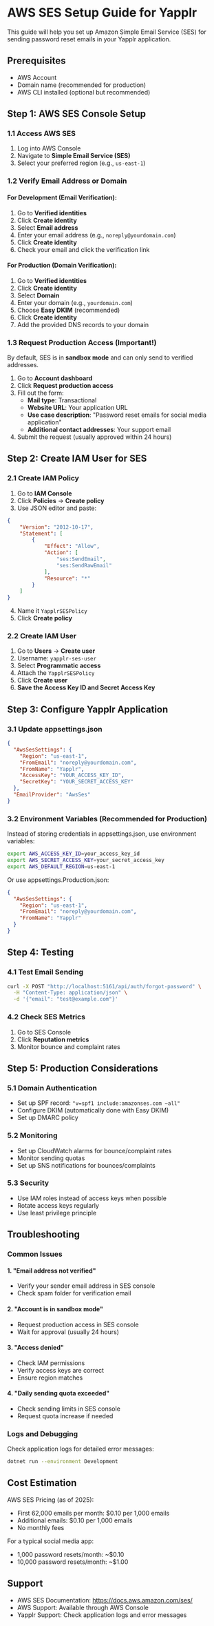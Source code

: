 # AWS SES Setup Guide for Yapplr

This guide will help you set up Amazon Simple Email Service (SES) for sending password reset emails in your Yapplr application.

## Prerequisites

- AWS Account
- Domain name (recommended for production)
- AWS CLI installed (optional but recommended)

## Step 1: AWS SES Console Setup

### 1.1 Access AWS SES
1. Log into AWS Console
2. Navigate to **Simple Email Service (SES)**
3. Select your preferred region (e.g., `us-east-1`)

### 1.2 Verify Email Address or Domain

#### For Development (Email Verification):
1. Go to **Verified identities**
2. Click **Create identity**
3. Select **Email address**
4. Enter your email address (e.g., `noreply@yourdomain.com`)
5. Click **Create identity**
6. Check your email and click the verification link

#### For Production (Domain Verification):
1. Go to **Verified identities**
2. Click **Create identity**
3. Select **Domain**
4. Enter your domain (e.g., `yourdomain.com`)
5. Choose **Easy DKIM** (recommended)
6. Click **Create identity**
7. Add the provided DNS records to your domain

### 1.3 Request Production Access (Important!)
By default, SES is in **sandbox mode** and can only send to verified addresses.

1. Go to **Account dashboard**
2. Click **Request production access**
3. Fill out the form:
   - **Mail type**: Transactional
   - **Website URL**: Your application URL
   - **Use case description**: "Password reset emails for social media application"
   - **Additional contact addresses**: Your support email
4. Submit the request (usually approved within 24 hours)

## Step 2: Create IAM User for SES

### 2.1 Create IAM Policy
1. Go to **IAM Console**
2. Click **Policies** → **Create policy**
3. Use JSON editor and paste:

```json
{
    "Version": "2012-10-17",
    "Statement": [
        {
            "Effect": "Allow",
            "Action": [
                "ses:SendEmail",
                "ses:SendRawEmail"
            ],
            "Resource": "*"
        }
    ]
}
```

4. Name it `YapplrSESPolicy`
5. Click **Create policy**

### 2.2 Create IAM User
1. Go to **Users** → **Create user**
2. Username: `yapplr-ses-user`
3. Select **Programmatic access**
4. Attach the `YapplrSESPolicy`
5. Click **Create user**
6. **Save the Access Key ID and Secret Access Key**

## Step 3: Configure Yapplr Application

### 3.1 Update appsettings.json

```json
{
  "AwsSesSettings": {
    "Region": "us-east-1",
    "FromEmail": "noreply@yourdomain.com",
    "FromName": "Yapplr",
    "AccessKey": "YOUR_ACCESS_KEY_ID",
    "SecretKey": "YOUR_SECRET_ACCESS_KEY"
  },
  "EmailProvider": "AwsSes"
}
```

### 3.2 Environment Variables (Recommended for Production)

Instead of storing credentials in appsettings.json, use environment variables:

```bash
export AWS_ACCESS_KEY_ID=your_access_key_id
export AWS_SECRET_ACCESS_KEY=your_secret_access_key
export AWS_DEFAULT_REGION=us-east-1
```

Or use appsettings.Production.json:

```json
{
  "AwsSesSettings": {
    "Region": "us-east-1",
    "FromEmail": "noreply@yourdomain.com",
    "FromName": "Yapplr"
  }
}
```

## Step 4: Testing

### 4.1 Test Email Sending
```bash
curl -X POST "http://localhost:5161/api/auth/forgot-password" \
  -H "Content-Type: application/json" \
  -d '{"email": "test@example.com"}'
```

### 4.2 Check SES Metrics
1. Go to SES Console
2. Click **Reputation metrics**
3. Monitor bounce and complaint rates

## Step 5: Production Considerations

### 5.1 Domain Authentication
- Set up SPF record: `"v=spf1 include:amazonses.com ~all"`
- Configure DKIM (automatically done with Easy DKIM)
- Set up DMARC policy

### 5.2 Monitoring
- Set up CloudWatch alarms for bounce/complaint rates
- Monitor sending quotas
- Set up SNS notifications for bounces/complaints

### 5.3 Security
- Use IAM roles instead of access keys when possible
- Rotate access keys regularly
- Use least privilege principle

## Troubleshooting

### Common Issues

#### 1. "Email address not verified"
- Verify your sender email address in SES console
- Check spam folder for verification email

#### 2. "Account is in sandbox mode"
- Request production access in SES console
- Wait for approval (usually 24 hours)

#### 3. "Access denied"
- Check IAM permissions
- Verify access keys are correct
- Ensure region matches

#### 4. "Daily sending quota exceeded"
- Check sending limits in SES console
- Request quota increase if needed

### Logs and Debugging
Check application logs for detailed error messages:
```bash
dotnet run --environment Development
```

## Cost Estimation

AWS SES Pricing (as of 2025):
- First 62,000 emails per month: $0.10 per 1,000 emails
- Additional emails: $0.10 per 1,000 emails
- No monthly fees

For a typical social media app:
- 1,000 password resets/month: ~$0.10
- 10,000 password resets/month: ~$1.00

## Support

- AWS SES Documentation: https://docs.aws.amazon.com/ses/
- AWS Support: Available through AWS Console
- Yapplr Support: Check application logs and error messages
